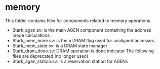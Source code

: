 # memory
This folder contains files for components related to memory operations.
* Stark_agen.sv: is the main AGEN component containing the address mode calculations.
* Stark_mem_more.sv: is the a DRAM flag used for unaligned accesses.
* Stark_mem_state.sv: is a DRAM state manager
* Stark_dram_done.sv: DRAM operation is done indicator
The following files are deprecated (no longer used)
* Stark_agen_station.sv: is a reservation station for AGENs
